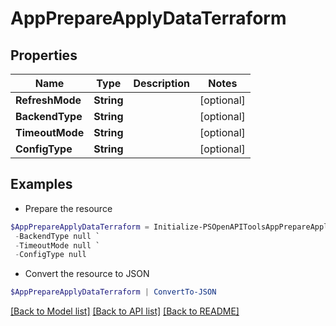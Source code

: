# AppPrepareApplyDataTerraform
## Properties

Name | Type | Description | Notes
------------ | ------------- | ------------- | -------------
**RefreshMode** | **String** |  | [optional] 
**BackendType** | **String** |  | [optional] 
**TimeoutMode** | **String** |  | [optional] 
**ConfigType** | **String** |  | [optional] 

## Examples

- Prepare the resource
```powershell
$AppPrepareApplyDataTerraform = Initialize-PSOpenAPIToolsAppPrepareApplyDataTerraform  -RefreshMode null `
 -BackendType null `
 -TimeoutMode null `
 -ConfigType null
```

- Convert the resource to JSON
```powershell
$AppPrepareApplyDataTerraform | ConvertTo-JSON
```

[[Back to Model list]](../README.md#documentation-for-models) [[Back to API list]](../README.md#documentation-for-api-endpoints) [[Back to README]](../README.md)


